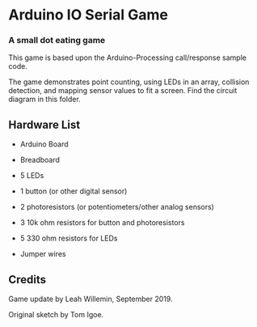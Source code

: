 # Arduino IO Serial Game

### A small dot eating game 

This game is based upon the Arduino-Processing call/response sample code. 

The game demonstrates point counting, using LEDs in an array, collision detection, and mapping sensor values to fit a screen. 
Find the circuit diagram in this folder.

## Hardware List

- Arduino Board
- Breadboard
- 5 LEDs
- 1 button (or other digital sensor)
- 2 photoresistors (or potentiometers/other analog sensors)

- 3 10k ohm resistors for button and photoresistors
- 5 330 ohm resistors for LEDs
- Jumper wires

## Credits

Game update by Leah Willemin, September 2019.

Original sketch by Tom Igoe.

